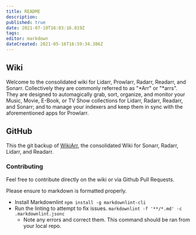 ```yaml
---
title: README
description: 
published: true
date: 2021-07-10T16:03:16.819Z
tags: 
editor: markdown
dateCreated: 2021-05-16T16:59:34.386Z
---
```


## Wiki

Welcome to the consolidated wiki for Lidarr, Prowlarr, Radarr, Readarr, and Sonarr. Collectively they are commonly referred to as "*Arr" or "*arrs". They are designed to automagically grab, sort, organize, and monitor your Music, Movie, E-Book, or TV Show collections for Lidarr, Radarr, Readarr, and Sonarr; and to manage your indexers and keep them in sync with the aforementioned apps for Prowlarr.

## GitHub

This the git backup of [WikiArr](https://wikijs.servarr.com/), the consolidated Wiki for Sonarr, Radarr, Lidarr, and Readarr.

### Contributing

Feel free to contribute directly on the wiki or via Github Pull Requests.

Please ensure to markdown is formatted properly.

- Install Markdownlint `npm install -g markdownlint-cli`
- Run the linting to attempt to fix issues. `markdownlint -f '**/*.md' -c .markdownlint.jsonc`
  - Note any errors and correct them.  This command should be ran from your local repo.
